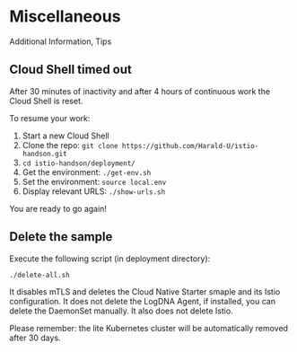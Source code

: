 # Miscellaneous

Additional Information, Tips

## Cloud Shell timed out

After 30 minutes of inactivity and after 4 hours of continuous work the Cloud Shell is reset. 

To resume your work:

1. Start a new Cloud Shell
2. Clone the repo: `git clone https://github.com/Harald-U/istio-handson.git`
3. `cd istio-handson/deployment/`
4. Get the environment: `./get-env.sh`
5. Set the environment: `source local.env`
6. Display relevant URLS: `./show-urls.sh`

You are ready to go again!

## Delete the sample

Execute the following script (in deployment directory):

```
./delete-all.sh
```

It disables mTLS and deletes the Cloud Native Starter smaple and its Istio configuration.
It does not delete the LogDNA Agent, if installed, you can delete the DaemonSet manually.
It also does not delete Istio.

Please remember: the lite Kubernetes cluster will be automatically removed after 30 days.